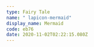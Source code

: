 ```yaml
---
type: Fairy Tale
name: " lapicon-mermaid"
display_name: Mermaid
code: eb76
date: 2020-11-02T02:22:15.080Z
---
```

